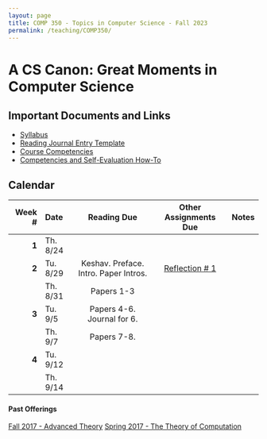 ```yaml
---
layout: page
title: COMP 350 - Topics in Computer Science - Fall 2023
permalink: /teaching/COMP350/
---
```


# A CS Canon: Great Moments in Computer Science

## Important Documents and Links

* [Syllabus](/teaching/COMP350/canon/comp350-canon-syllabus.pdf)
* [Reading Journal Entry Template](/teaching/COMP350/canon/ReadingJournalTemplate.docx)
* [Course Competencies](/teaching/COMP350/canon/COMP350-Competencies.pdf)
* [Competencies and Self-Evaluation How-To](/teaching/ungrading/howto)


## Calendar

|Week \# | Date | Reading Due | Other Assignments Due | Notes |
| --: | :-- | :---: | :---: | :--: |
| **1** | Th. 8/24 |  | | |
| **2** | Tu. 8/29 | Keshav. Preface. Intro. Paper Intros. | [Reflection \# 1](/teaching/ungrading/letter1) | |
| | Th. 8/31 | Papers 1-3 | | |
| **3** | Tu. 9/5 | Papers 4-6. Journal for 6. | | |
| | Th. 9/7 | Papers 7-8. | | |
| **4** | Tu. 9/12 |  | | |
| | Th. 9/14 |  | | |


#### Past Offerings

[Fall 2017 - Advanced Theory](/teaching/COMP350/theory-cba)
[Spring 2017 - The Theory of Computation](/teaching/COMP350/theory/)

